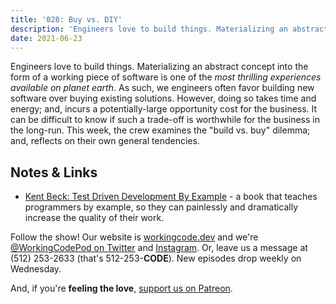 ```yaml
---
title: '028: Buy vs. DIY'
description: 'Engineers love to build things. Materializing an abstract concept into the form of a working piece of software is one of the most thrilling experiences available on planet earth. As such, we engineers often favor building new software over buying existing solutions. However, doing so takes time and energy; and, incurs a potentially-large opportunity cost for the business. It can be difficult to know if such a trade-off is worthwhile for the business in the long-run. This week, the crew examines the "build vs. buy" dilemma; and, reflects on their own general tendencies.'
date: 2021-06-23
---
```


<script async defer onload="redcircleIframe();" src="https://api.podcache.net/embedded-player/sh/30227421-bc27-45c2-bfb4-861def7dd4cc/ep/b3b18e72-4dab-42ea-b209-feba78f5fe3d"></script><div class="redcirclePlayer-b3b18e72-4dab-42ea-b209-feba78f5fe3d"></div>

Engineers love to build things. Materializing an abstract concept into the form of a working piece of software is one of the _most thrilling experiences available on planet earth_. As such, we engineers often favor building new software over buying existing solutions. However, doing so takes time and energy; and, incurs a potentially-large opportunity cost for the business. It can be difficult to know if such a trade-off is worthwhile for the business in the long-run. This week, the crew examines the "build vs. buy" dilemma; and, reflects on their own general tendencies.

## Notes &amp; Links

* [Kent Beck: Test Driven Development By Example](https://www.amazon.com/Test-Driven-Development-Kent-Beck/dp/0321146530) - a book that teaches programmers by example, so they can painlessly and dramatically increase the quality of their work.

Follow the show! Our website is [workingcode.dev][working-code] and we're [@WorkingCodePod on Twitter][working-code-twitter] and [Instagram][working-code-instagram]. Or, leave us a message at (512) 253-2633‬ (that's 512-253-**CODE**). New episodes drop weekly on Wednesday.

And, if you're **feeling the love**, [support us on Patreon][working-code-patreon].

[working-code]: https://workingcode.dev/
[working-code-instagram]: https://www.instagram.com/workingcodepod/
[working-code-patreon]: https://www.patreon.com/workingcodepod
[working-code-twitter]: https://twitter.com/WorkingCodePod
